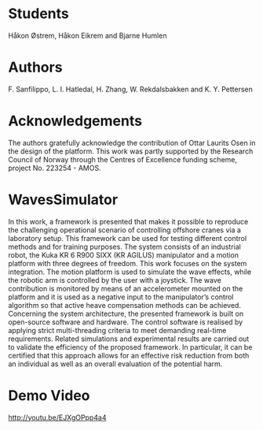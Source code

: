 Students
================
Håkon Østrem, Håkon Eikrem and Bjarne Humlen

Authors
================
F. Sanfilippo, L. I. Hatledal, H. Zhang, W. Rekdalsbakken and K. Y. Pettersen

Acknowledgements
================
The authors gratefully acknowledge the contribution of Ottar Laurits Osen in the design of the platform. This work was partly supported by the Research Council of Norway through the Centres of Excellence funding scheme, project No. 223254 - AMOS.

WavesSimulator
==============

In this work, a framework is presented that makes it possible to reproduce the challenging operational scenario of controlling offshore cranes via a laboratory setup. This framework can be used for testing different control methods and for training purposes. The system consists of an industrial robot, the Kuka KR 6 R900 SIXX (KR AGILUS) manipulator and a motion platform with three degrees of freedom. This work focuses on the system integration. The motion platform is used to simulate the wave effects, while the robotic arm is controlled by the user with a joystick. The wave contribution is monitored by means of an accelerometer mounted on the platform and it is used as a negative input to the manipulator’s control algorithm so that active heave compensation methods can be achieved. Concerning the system architecture, the presented framework is built on open-source software and hardware. The control software is realised by applying strict multi-threading criteria to meet demanding real-time requirements. Related simulations and experimental results are carried out to validate the efficiency of the proposed framework. In particular, it can be certified that this approach allows for an effective risk reduction from both an individual as well as an overall evaluation of the potential harm.

Demo Video
================
http://youtu.be/EJXgOPpp4a4
